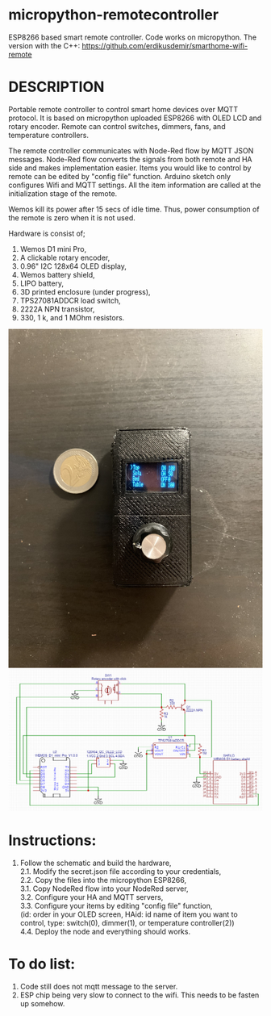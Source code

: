 # micropython-remotecontroller
ESP8266 based smart remote controller. Code works on micropython.
The version with the C++: https://github.com/erdikusdemir/smarthome-wifi-remote  

# DESCRIPTION 

Portable remote controller to control smart home devices over MQTT protocol. It is based on micropython uploaded ESP8266 with OLED LCD and rotary encoder.
Remote can control switches, dimmers, fans, and temperature controllers.

The remote controller communicates with Node-Red flow by MQTT JSON messages. Node-Red flow converts the signals from both remote and HA side and makes implementation easier. Items you would like to control by remote can be edited by "config file" function. Arduino sketch only configures Wifi and MQTT settings. All the item information are called at the initialization stage of the remote.

Wemos kill its power after 15 secs of idle time. Thus, power consumption of the remote is zero when it is not used. 

Hardware is consist of;
1. Wemos D1 mini Pro,
2. A clickable rotary encoder,
3. 0.96" I2C 128x64 OLED display,
4. Wemos battery shield,
5. LIPO battery,
6. 3D printed enclosure (under progress),  
7. TPS27081ADDCR load switch,  
8. 2222A NPN transistor,  
9. 330, 1 k, and 1 MOhm resistors.  

<img src="https://github.com/erdikusdemir/micropython-remotecontroller/blob/master/remote_insidecover.jpg" width="600">
<img src="https://github.com/erdikusdemir/micropython-remotecontroller/blob/master/Schematic.PNG" width="800">

# Instructions:  
1. Follow the schematic and build the hardware,  
2.1. Modify the secret.json file according to your credentials,  
2.2. Copy the files into the micropython ESP8266,  
3.1. Copy NodeRed flow into your NodeRed server,  
3.2. Configure your HA and MQTT servers,  
3.3. Configure your items by editing "config file" function,  
(id: order in your OLED screen, HAid: id name of item you want to control, type: switch(0), dimmer(1), or temperature controller(2))  
4.4. Deploy the node and everything should works.  

# To do list:
1. Code still does not mqtt message to the server.  
2. ESP chip being very slow to connect to the wifi. This needs to be fasten up somehow.  

